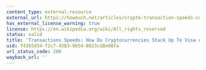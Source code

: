 ```yaml
---
content_type: external-resource
external_url: https://howmuch.net/articles/crypto-transaction-speeds-compared
has_external_license_warning: true
license: https://en.wikipedia.org/wiki/All_rights_reserved
status: valid
title: 'Transactions Speeds: How Do Cryptocurrencies Stack Up To Visa or PayPal?'
uid: f43b5d34-f2c7-4583-9b54-8023cd8e08fa
url_status_code: 200
wayback_url: ''
---
```

